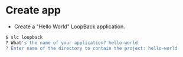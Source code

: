 # Create app
* Create a "Hello World" LoopBack application.

``` bash
$ slc loopback
? What's the name of your application? hello-world                               
? Enter name of the directory to contain the project: hello-world  
```
